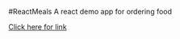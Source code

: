 ﻿#ReactMeals
A react demo app for ordering food

[Click here for link](https://react-meals-one.vercel.app/)
